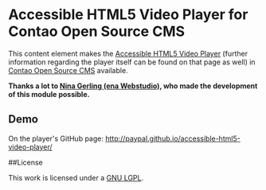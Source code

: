 # Accessible HTML5 Video Player for Contao Open Source CMS

This content element makes the [Accessible HTML5 Video Player](https://github.com/paypal/accessible-html5-video-player) (further information regarding the player itself can be found on that page as well) in [Contao Open Source CMS](https://contao.org) available.

__Thanks a lot to [Nina Gerling (ena Webstudio)](http://www.ena-webstudio.com), who made the development of this module possible.__

## Demo

On the player's GitHub page: http://paypal.github.io/accessible-html5-video-player/

##License

This work is licensed under a [GNU LGPL](http://www.gnu.org/licenses/lgpl-3.0.html).